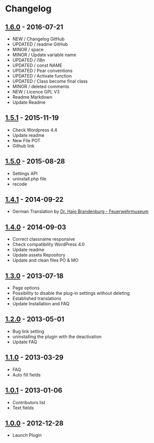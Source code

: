 # Changelog

## [1.6.0](https://github.com/rvola/wp-original-media-path/tree/1.6.0) - 2016-07-21

* NEW / Changelog GitHub
* UPDATED / readme GitHub
* MINOR / space
* MINOR / Update variable name
* UPDATED / i18n
* UPDATED / const NAME
* UPDATED / Pear conventions
* UPDATED / Activate function
* UPDATED / Class become final class
* MINOR / deleted comments
* NEW / Licence GPL V3
* Readme Markdown
* Update Readme

## [1.5.1](https://github.com/rvola/wp-original-media-path/tree/1.5.1) - 2015-11-19

* Check Wordpress 4.4
* Update readme
* New File POT
* Github link

## [1.5.0](https://github.com/rvola/wp-original-media-path/tree/1.5.0) - 2015-08-28

* Settings API
* uninstall.php file
* recode

## [1.4.1](https://github.com/rvola/wp-original-media-path/tree/1.4.1) - 2014-09-22

* German Translation by <a href="http://www.feuerwehrmuseum-sh.de" rel="nofollow" target="_blank">Dr. Hajo Brandenburg - Feuerwehrmuseum</a>

## [1.4.0](https://github.com/rvola/wp-original-media-path/tree/1.4.0) - 2014-09-03

* Correct classname responsive
* Check compatibility WordPress 4.0
* Update readme
* Update assets Repository
* Update and clean files PO & MO

## [1.3.0](https://github.com/rvola/wp-original-media-path/tree/1.3.0) - 2013-07-18

* Page options
* Possibility to disable the plug-in settings without deleting
* Established translations
* Update Installation and FAQ

## [1.2.0](https://github.com/rvola/wp-original-media-path/tree/1.2.0) - 2013-05-01

* Bug link setting
* uninstalling the plugin with the deactivation
* Update FAQ

## [1.1.0](https://github.com/rvola/wp-original-media-path/tree/1.1.0) - 2013-03-29

* FAQ
* Auto fill fields

## [1.0.1](https://github.com/rvola/wp-original-media-path/tree/1.0.1) - 2013-01-06

* Contributors list
* Text fields

## [1.0.0](https://github.com/rvola/wp-original-media-path/tree/1.0.0) - 2012-12-28

* Launch Plugin
